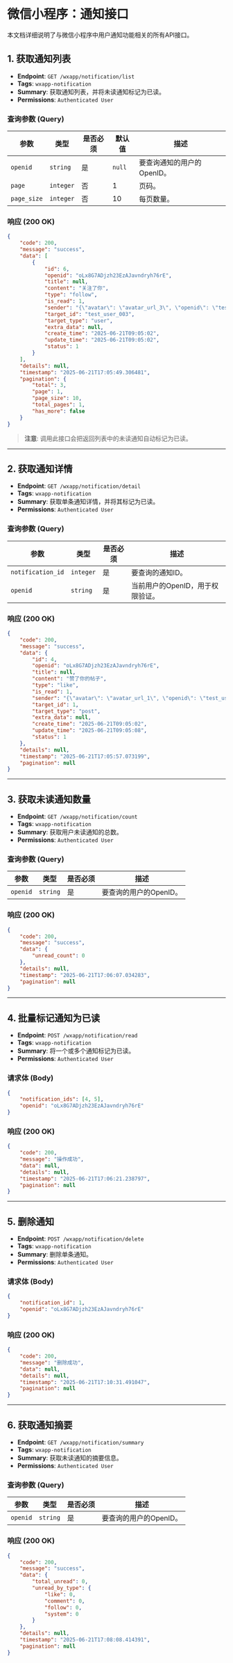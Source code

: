# 微信小程序：通知接口

本文档详细说明了与微信小程序中用户通知功能相关的所有API接口。

## 1. 获取通知列表

- **Endpoint**: `GET /wxapp/notification/list`
- **Tags**: `wxapp-notification`
- **Summary**: 获取通知列表，并将未读通知标记为已读。
- **Permissions**: `Authenticated User`

### 查询参数 (Query)

| 参数 | 类型 | 是否必须 | 默认值 | 描述 |
| --- | --- | --- | --- | --- |
| `openid` | `string` | 是 | `null` | 要查询通知的用户的OpenID。 |
| `page` | `integer` | 否 | 1 | 页码。 |
| `page_size` | `integer`| 否 | 10 | 每页数量。 |

### 响应 (200 OK)

```json
{
    "code": 200,
    "message": "success",
    "data": [
        {
            "id": 6,
            "openid": "oLx8G7ADjzh23EzAJavndryh76rE",
            "title": null,
            "content": "关注了你",
            "type": "follow",
            "is_read": 1,
            "sender": "{\"avatar\": \"avatar_url_3\", \"openid\": \"test_user_003\", \"nickname\": \"测试用户3\"}",
            "target_id": "test_user_003",
            "target_type": "user",
            "extra_data": null,
            "create_time": "2025-06-21T09:05:02",
            "update_time": "2025-06-21T09:05:02",
            "status": 1
        }
    ],
    "details": null,
    "timestamp": "2025-06-21T17:05:49.306481",
    "pagination": {
        "total": 3,
        "page": 1,
        "page_size": 10,
        "total_pages": 1,
        "has_more": false
    }
}
```
> **注意**: 调用此接口会把返回列表中的未读通知自动标记为已读。

---

## 2. 获取通知详情

- **Endpoint**: `GET /wxapp/notification/detail`
- **Tags**: `wxapp-notification`
- **Summary**: 获取单条通知详情，并将其标记为已读。
- **Permissions**: `Authenticated User`

### 查询参数 (Query)

| 参数 | 类型 | 是否必须 | 描述 |
| --- | --- | --- | --- |
| `notification_id` | `integer` | 是 | 要查询的通知ID。 |
| `openid` | `string` | 是 | 当前用户的OpenID，用于权限验证。 |

### 响应 (200 OK)

```json
{
    "code": 200,
    "message": "success",
    "data": {
        "id": 4,
        "openid": "oLx8G7ADjzh23EzAJavndryh76rE",
        "title": null,
        "content": "赞了你的帖子",
        "type": "like",
        "is_read": 1,
        "sender": "{\"avatar\": \"avatar_url_1\", \"openid\": \"test_user_001\", \"nickname\": \"测试用户1\"}",
        "target_id": 1,
        "target_type": "post",
        "extra_data": null,
        "create_time": "2025-06-21T09:05:02",
        "update_time": "2025-06-21T09:05:08",
        "status": 1
    },
    "details": null,
    "timestamp": "2025-06-21T17:05:57.073199",
    "pagination": null
}
```

---

## 3. 获取未读通知数量

- **Endpoint**: `GET /wxapp/notification/count`
- **Tags**: `wxapp-notification`
- **Summary**: 获取用户未读通知的总数。
- **Permissions**: `Authenticated User`

### 查询参数 (Query)

| 参数 | 类型 | 是否必须 | 描述 |
| --- | --- | --- | --- |
| `openid` | `string` | 是 | 要查询的用户的OpenID。 |

### 响应 (200 OK)

```json
{
    "code": 200,
    "message": "success",
    "data": {
        "unread_count": 0
    },
    "details": null,
    "timestamp": "2025-06-21T17:06:07.034283",
    "pagination": null
}
```

---

## 4. 批量标记通知为已读

- **Endpoint**: `POST /wxapp/notification/read`
- **Tags**: `wxapp-notification`
- **Summary**: 将一个或多个通知标记为已读。
- **Permissions**: `Authenticated User`

### 请求体 (Body)

```json
{
    "notification_ids": [4, 5],
    "openid": "oLx8G7ADjzh23EzAJavndryh76rE"
}
```

### 响应 (200 OK)

```json
{
    "code": 200,
    "message": "操作成功",
    "data": null,
    "details": null,
    "timestamp": "2025-06-21T17:06:21.238797",
    "pagination": null
}
```

---

## 5. 删除通知

- **Endpoint**: `POST /wxapp/notification/delete`
- **Tags**: `wxapp-notification`
- **Summary**: 删除单条通知。
- **Permissions**: `Authenticated User`

### 请求体 (Body)

```json
{
    "notification_id": 1,
    "openid": "oLx8G7ADjzh23EzAJavndryh76rE"
}
```

### 响应 (200 OK)

```json
{
    "code": 200,
    "message": "删除成功",
    "data": null,
    "details": null,
    "timestamp": "2025-06-21T17:10:31.491047",
    "pagination": null
}
```

---

## 6. 获取通知摘要

- **Endpoint**: `GET /wxapp/notification/summary`
- **Tags**: `wxapp-notification`
- **Summary**: 获取未读通知的摘要信息。
- **Permissions**: `Authenticated User`

### 查询参数 (Query)

| 参数 | 类型 | 是否必须 | 描述 |
| --- | --- | --- | --- |
| `openid` | `string` | 是 | 要查询的用户的OpenID。 |

### 响应 (200 OK)

```json
{
    "code": 200,
    "message": "success",
    "data": {
        "total_unread": 0,
        "unread_by_type": {
            "like": 0,
            "comment": 0,
            "follow": 0,
            "system": 0
        }
    },
    "details": null,
    "timestamp": "2025-06-21T17:08:08.414391",
    "pagination": null
}
``` 